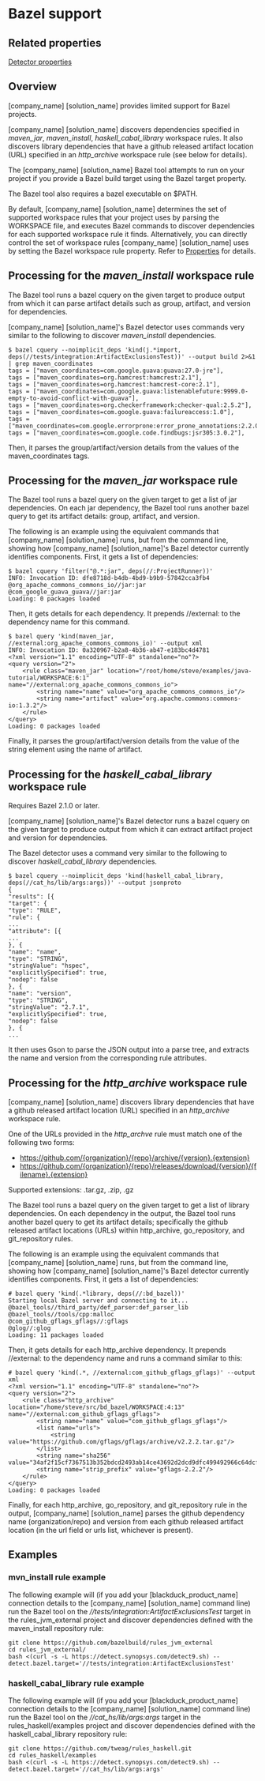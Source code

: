 # Bazel support

## Related properties

[Detector properties](../properties/detectors/bazel.md)

## Overview

[company_name] [solution_name] provides limited support for Bazel projects.

[company_name] [solution_name] discovers dependencies specified in *maven_jar*, *maven_install*, *haskell_cabal_library* workspace rules.
It also discovers library dependencies that have a github released artifact location (URL) specified in an *http_archive* workspace rule (see below for details).

The [company_name] [solution_name] Bazel tool attempts to run on your project if you provide a Bazel build target using the Bazel target property.

The Bazel tool also requires a bazel executable on $PATH.

By default, [company_name] [solution_name] determines the set of supported workspace rules that your project uses by parsing the WORKSPACE file,
and executes Bazel commands to discover dependencies for each supported workspace rule it finds.
Alternatively, you can directly control the set of workspace rules [company_name] [solution_name] uses by setting the Bazel workspace rule property.
Refer to [Properties](../properties/detectors/bazel.md) for details.

## Processing for the *maven_install* workspace rule

The Bazel tool runs a bazel cquery on the given target to produce output from which it can parse artifact details such as group, artifact, and version for dependencies.

[company_name] [solution_name]'s Bazel detector uses commands very similar to the following
to discover *maven_install* dependencies.
```
$ bazel cquery --noimplicit_deps 'kind(j.*import, deps(//tests/integration:ArtifactExclusionsTest))' --output build 2>&1 | grep maven_coordinates
tags = ["maven_coordinates=com.google.guava:guava:27.0-jre"],
tags = ["maven_coordinates=org.hamcrest:hamcrest:2.1"],
tags = ["maven_coordinates=org.hamcrest:hamcrest-core:2.1"],
tags = ["maven_coordinates=com.google.guava:listenablefuture:9999.0-empty-to-avoid-conflict-with-guava"],
tags = ["maven_coordinates=org.checkerframework:checker-qual:2.5.2"],
tags = ["maven_coordinates=com.google.guava:failureaccess:1.0"],
tags = ["maven_coordinates=com.google.errorprone:error_prone_annotations:2.2.0"],
tags = ["maven_coordinates=com.google.code.findbugs:jsr305:3.0.2"],
```

Then, it parses the group/artifact/version details from the values of the maven_coordinates tags.

## Processing for the *maven_jar* workspace rule

The Bazel tool runs a bazel query on the given target to get a list of jar dependencies. On each jar dependency, the Bazel tool runs another bazel query to get its artifact details: group, artifact, and version.

The following is an example using the equivalent commands that [company_name] [solution_name] runs, but from the command line, showing how [company_name] [solution_name]'s Bazel detector currently identifies components.
First, it gets a list of dependencies:
```
$ bazel cquery 'filter("@.*:jar", deps(//:ProjectRunner))'
INFO: Invocation ID: dfe8718d-b4db-4bd9-b9b9-57842cca3fb4
@org_apache_commons_commons_io//jar:jar
@com_google_guava_guava//jar:jar
Loading: 0 packages loaded
```
Then, it gets details for each dependency. It prepends //external: to the dependency name for this command.
```
$ bazel query 'kind(maven_jar, //external:org_apache_commons_commons_io)' --output xml
INFO: Invocation ID: 0a320967-b2a8-4b36-ab47-e183bc4d4781
<?xml version="1.1" encoding="UTF-8" standalone="no"?>
<query version="2">
    <rule class="maven_jar" location="/root/home/steve/examples/java-tutorial/WORKSPACE:6:1" name="//external:org_apache_commons_commons_io">
        <string name="name" value="org_apache_commons_commons_io"/>
        <string name="artifact" value="org.apache.commons:commons-io:1.3.2"/>
    </rule>
</query>
Loading: 0 packages loaded
```
Finally, it parses the group/artifact/version details from the value of the string element using the name of artifact.

## Processing for the *haskell_cabal_library* workspace rule

Requires Bazel 2.1.0 or later.

[company_name] [solution_name]'s Bazel detector runs a bazel cquery on the given target to produce output from which it can
extract artifact project and version for dependencies.

The Bazel detector uses a command very similar to the following
to discover *haskell_cabal_library* dependencies.
```
$ bazel cquery --noimplicit_deps 'kind(haskell_cabal_library, deps(//cat_hs/lib/args:args))' --output jsonproto
{
"results": [{
"target": {
"type": "RULE",
"rule": {
...
"attribute": [{
...
}, {
"name": "name",
"type": "STRING",
"stringValue": "hspec",
"explicitlySpecified": true,
"nodep": false
}, {
"name": "version",
"type": "STRING",
"stringValue": "2.7.1",
"explicitlySpecified": true,
"nodep": false
}, {
...
```

It then uses Gson to parse the JSON output into a parse tree,
and extracts the name and version from the corresponding rule attributes.


## Processing for the *http_archive* workspace rule

[company_name] [solution_name] discovers library dependencies that have a github released artifact location (URL) specified in an *http_archive* workspace rule.

One of the URLs provided in the *http_archve* rule must match one of the following two forms:

* https://github.com/{organization}/{repo}/archive/{version}.{extension}
* https://github.com/{organization}/{repo}/releases/download/{version}/{filename}.{extension}

Supported extensions: .tar.gz, .zip, .gz

The Bazel tool runs a bazel query on the given target to get a list of library dependencies. On each dependency in the output, the Bazel tool runs another bazel query to get its artifact details; specifically the github released artifact locations (URLs) within http_archive, go_repository, and git_repository rules.

The following is an example using the equivalent commands that [company_name] [solution_name] runs, but from the command line, showing how [company_name] [solution_name]'s Bazel detector currently identifies components.
First, it gets a list of dependencies:
```
# bazel query 'kind(.*library, deps(//:bd_bazel))'
Starting local Bazel server and connecting to it...
@bazel_tools//third_party/def_parser:def_parser_lib
@bazel_tools//tools/cpp:malloc
@com_github_gflags_gflags//:gflags
@glog//:glog
Loading: 11 packages loaded
```
Then, it gets details for each http_archive dependency. It prepends //external: to the dependency name and runs a command similar to this:
```
# bazel query 'kind(.*, //external:com_github_gflags_gflags)' --output xml
<?xml version="1.1" encoding="UTF-8" standalone="no"?>
<query version="2">
    <rule class="http_archive" location="/home/steve/src/bd_bazel/WORKSPACE:4:13" name="//external:com_github_gflags_gflags">
        <string name="name" value="com_github_gflags_gflags"/>
        <list name="urls">
            <string value="https://github.com/gflags/gflags/archive/v2.2.2.tar.gz"/>
        </list>
        <string name="sha256" value="34af2f15cf7367513b352bdcd2493ab14ce43692d2dcd9dfc499492966c64dcf"/>
        <string name="strip_prefix" value="gflags-2.2.2"/>
    </rule>
</query>
Loading: 0 packages loaded
```
Finally, for each http_archive, go_repository, and git_repository rule in the output, [company_name] [solution_name] parses the github dependency name (organization/repo) and version from each github released artifact location (in the url field or urls list, whichever is present).

## Examples

### mvn_install rule example

The following example will (if you add your [blackduck_product_name] connection details
to the [company_name] [solution_name] command line) run the Bazel tool on the
*//tests/integration:ArtifactExclusionsTest* target in the
rules_jvm_external project and discover dependencies defined with the
maven_install repository rule:

````
git clone https://github.com/bazelbuild/rules_jvm_external
cd rules_jvm_external/
bash <(curl -s -L https://detect.synopsys.com/detect9.sh) --detect.bazel.target='//tests/integration:ArtifactExclusionsTest'
````

### haskell_cabal_library rule example

The following example will (if you add your [blackduck_product_name] connection details
to the [company_name] [solution_name] command line) run the Bazel tool on the
*//cat_hs/lib/args:args* target in the
rules_haskell/examples project and discover dependencies defined with the
haskell_cabal_library repository rule:

````
git clone https://github.com/tweag/rules_haskell.git
cd rules_haskell/examples
bash <(curl -s -L https://detect.synopsys.com/detect9.sh) --detect.bazel.target='//cat_hs/lib/args:args'
````
